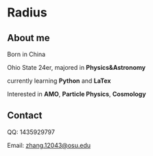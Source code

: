 # Radius

## About me

Born in China

Ohio State 24er, majored in **Physics&Astronomy**

currently learning **Python** and **LaTex**

Interested in **AMO**, **Particle Physics**, **Cosmology**



## Contact
QQ: 1435929797

Email: zhang.12043@osu.edu
